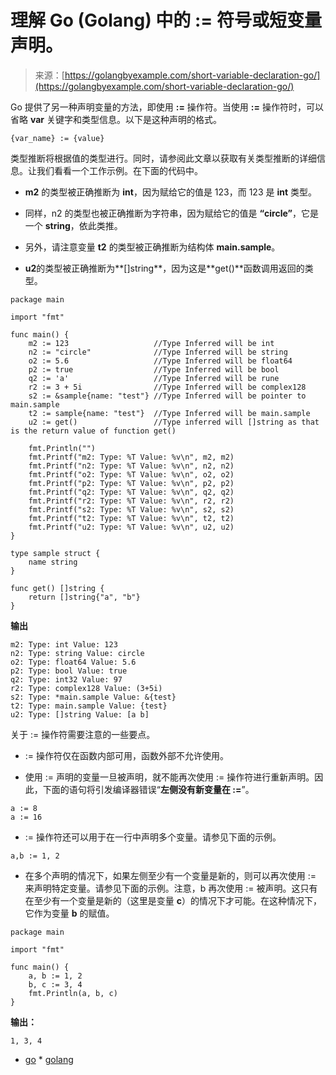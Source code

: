 <!--yml

类别：未分类

日期：2024-10-13 06:21:31

-->

# 理解 Go (Golang) 中的 := 符号或短变量声明。

> 来源：[https://golangbyexample.com/short-variable-declaration-go/](https://golangbyexample.com/short-variable-declaration-go/)

Go 提供了另一种声明变量的方法，即使用 **:=** 操作符。当使用 **:=** 操作符时，可以省略 **var** 关键字和类型信息。以下是这种声明的格式。

```
{var_name} := {value}
```

类型推断将根据值的类型进行。同时，请参阅此文章以获取有关类型推断的详细信息。让我们看看一个工作示例。在下面的代码中。

+   **m2** 的类型被正确推断为 **int**，因为赋给它的值是 123，而 123 是 **int** 类型。

+   同样，n2 的类型也被正确推断为字符串，因为赋给它的值是 **“circle”**，它是一个 **string**，依此类推。

+   另外，请注意变量 **t2** 的类型被正确推断为结构体 **main.sample**。

+   **u2**的类型被正确推断为**[]string**，因为这是**get()**函数调用返回的类型。

```
package main

import "fmt"

func main() {
    m2 := 123                   //Type Inferred will be int
    n2 := "circle"              //Type Inferred will be string
    o2 := 5.6                   //Type Inferred will be float64
    p2 := true                  //Type Inferred will be bool
    q2 := 'a'                   //Type Inferred will be rune
    r2 := 3 + 5i                //Type Inferred will be complex128
    s2 := &sample{name: "test"} //Type Inferred will be pointer to main.sample
    t2 := sample{name: "test"}  //Type Inferred will be main.sample
    u2 := get()                 //Type inferred will []string as that is the return value of function get()

    fmt.Println("")
    fmt.Printf("m2: Type: %T Value: %v\n", m2, m2)
    fmt.Printf("n2: Type: %T Value: %v\n", n2, n2)
    fmt.Printf("o2: Type: %T Value: %v\n", o2, o2)
    fmt.Printf("p2: Type: %T Value: %v\n", p2, p2)
    fmt.Printf("q2: Type: %T Value: %v\n", q2, q2)
    fmt.Printf("r2: Type: %T Value: %v\n", r2, r2)
    fmt.Printf("s2: Type: %T Value: %v\n", s2, s2)
    fmt.Printf("t2: Type: %T Value: %v\n", t2, t2)
    fmt.Printf("u2: Type: %T Value: %v\n", u2, u2)
}

type sample struct {
    name string
}

func get() []string {
    return []string{"a", "b"}
}
```

**输出**

```
m2: Type: int Value: 123
n2: Type: string Value: circle
o2: Type: float64 Value: 5.6
p2: Type: bool Value: true
q2: Type: int32 Value: 97
r2: Type: complex128 Value: (3+5i)
s2: Type: *main.sample Value: &{test}
t2: Type: main.sample Value: {test}
u2: Type: []string Value: [a b]
```

关于 := 操作符需要注意的一些要点。

+   := 操作符仅在函数内部可用，函数外部不允许使用。

+   使用 := 声明的变量一旦被声明，就不能再次使用 := 操作符进行重新声明。因此，下面的语句将引发编译器错误“**左侧没有新变量在 :=**”。

```
a := 8
a := 16
```

+   := 操作符还可以用于在一行中声明多个变量。请参见下面的示例。

```
a,b := 1, 2
```

+   在多个声明的情况下，如果左侧至少有一个变量是新的，则可以再次使用 := 来声明特定变量。请参见下面的示例。注意，b 再次使用 := 被声明。这只有在至少有一个变量是新的（这里是变量 **c**）的情况下才可能。在这种情况下，它作为变量 **b** 的赋值。

```
package main

import "fmt"

func main() {
    a, b := 1, 2
    b, c := 3, 4
    fmt.Println(a, b, c)
}
```

**输出：**

```
1, 3, 4
```

+   [go](https://golangbyexample.com/tag/go/) *   [golang](https://golangbyexample.com/tag/golang/)
